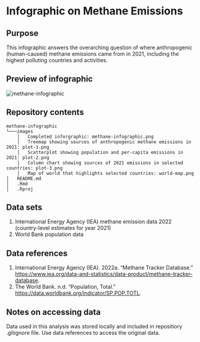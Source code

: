# Infographic on Methane Emissions

## Purpose
This infographic answers the overarching question of where anthropogenic (human-caused) methane emissions came from in 2021, including the highest polluting countries and activities.

## Preview of infographic
![methane-infographic](https://github.com/linusghanadan/methane-infographic/assets/141390191/01403098-e790-4fc8-b22a-7526ebe43d3f)

## Repository contents
    methane-infographic
    └───images
        │   Completed inforgraphic: methane-infographic.png
        │   Treemap showing sources of anthropogenic methane emissions in 2021: plot-1.png
        │   Scatterplot showing population and per-capita emissions in 2021: plot-2.png
        │   Column chart showing sources of 2021 emissions in selected countries: plot-3.png
        │   Map of world that highlights selected countries: world-map.png
    │   README.md
    │   .Rmd
    │   .Rproj

## Data sets
1. International Energy Agency (IEA) methane emission data 2022 (country-level estimates for year 2021)
2. World Bank population data

## Data references
1. International Energy Agency (IEA). 2022a. “Methane Tracker Database.” https://www.iea.org/data-and-statistics/data-product/methane-tracker-database.
2. The World Bank. n.d. “Population, Total.” https://data.worldbank.org/indicator/SP.POP.TOTL.

## Notes on accessing data
Data used in this analysis was stored locally and included in repositiory .gitignore file. Use data references to access the original data.
